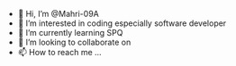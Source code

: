 - 👋 Hi, I’m @Mahri-09A
- 👀 I’m interested in coding especially software developer
- 🌱 I’m currently learning SPQ
- 💞️ I’m looking to collaborate on 
- 📫 How to reach me ...

<!---
Mahri-09A/Mahri-09A is a ✨ special ✨ repository because its `README.md` (this file) appears on your GitHub profile.
You can click the Preview link to take a look at your changes.
--->
